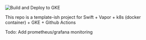 ![Build and Deploy to GKE](https://github.com/wabzqem/swift-api-k8s/workflows/Build%20and%20Deploy%20to%20GKE/badge.svg)

This repo is a template-ish project for Swift + Vapor + k8s (docker container) + GKE + Github Actions

Todo: Add prometheus/grafana monitoring
